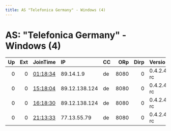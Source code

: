 ```yaml
---
title: AS "Telefonica Germany" - Windows (4)
---
```


# AS: "Telefonica Germany" - Windows (4)

|   Up |   Ext | JoinTime                                                                                            | IP            | CC   |   ORp |   Dirp | Version    | Contact   | Nickname   |   eFamMembers |
|-----:|------:|:----------------------------------------------------------------------------------------------------|:--------------|:-----|------:|-------:|:-----------|:----------|:-----------|--------------:|
|    0 |     0 | [01:18:34](https://metrics.torproject.org/rs.html#details/7A57FDB26EDBA88BF746D3A01DBCF5581C57747C) | 89.14.1.9     | de   |  8080 |      0 | 0.4.2.4-rc | None      | BummBumm   |             1 |
|    0 |     0 | [15:18:04](https://metrics.torproject.org/rs.html#details/E1B3ED0F01CDA1FD78437A85AAE94811AD2D2739) | 89.12.138.124 | de   |  8080 |      0 | 0.4.2.4-rc | None      | BummBumm   |             1 |
|    0 |     0 | [16:18:30](https://metrics.torproject.org/rs.html#details/9B4041494AAFFF425490DA1BA62EFD832BC8FD64) | 89.12.138.124 | de   |  8080 |      0 | 0.4.2.4-rc | None      | BummBumm   |             1 |
|    0 |     0 | [21:13:33](https://metrics.torproject.org/rs.html#details/DA2BBB8974D5368D57701B32875B1E1B82EF2D1D) | 77.13.55.79   | de   |  8080 |      0 | 0.4.2.4-rc | None      | BummBumm   |             1 |
